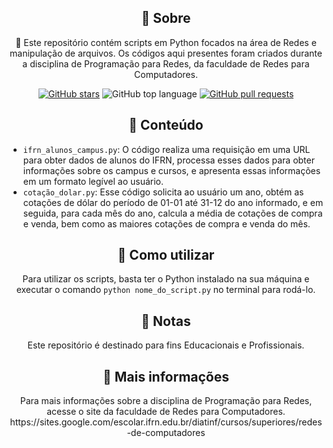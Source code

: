 <h2 align="center">📌 Sobre</h2>

<p align="center">
    🚀 Este repositório contém scripts em Python focados na área de Redes e manipulação de arquivos. Os códigos aqui presentes foram criados durante a disciplina de Programação para Redes, da faculdade de Redes para Computadores.
</p>

<p align="center">
    <a href="https://github.com/kakanetwork/Projetos.py/stargazers"><img alt="GitHub stars" 
    src="https://img.shields.io/github/stars/kakanetwork/Projetos.py?color=4d080e&style=flat-square"></a>
    <img alt="GitHub top language" src="https://img.shields.io/github/languages/top/kakanetwork/Projetos.py?color=4d080e&style=flat-square">
    <a href="https://github.com/kakanetwork/Projetos.py/pulls"><img alt="GitHub pull requests" 
    src="https://img.shields.io/github/issues-pr/kakanetwork/Projetos.py?color=4d080e&style=flat-square"></a>

</p>

<h2 align="center">📂 Conteúdo</h2>

<ul>
  <li><code>ifrn_alunos_campus.py</code>: O código realiza uma requisição em uma URL para obter dados de alunos do IFRN, processa esses dados para obter informações    sobre os campus e cursos, e apresenta essas informações em um formato legível ao usuário.</li>
  <li><code>cotação_dolar.py</code>: Esse código solicita ao usuário um ano, obtém as cotações de dólar do período de 01-01 até 31-12 do ano informado, e em seguida, para cada mês do ano, calcula a média de cotações de compra e venda, bem como as maiores cotações de compra e venda do mês.</li>
</ul>

<h2 align="center">🚀 Como utilizar</h2>

<p align="center">
    Para utilizar os scripts, basta ter o Python instalado na sua máquina e executar o comando <code>python nome_do_script.py</code> no terminal para rodá-lo.
</p>

<h2 align="center">📝 Notas</h2>

<p align="center">
    Este repositório é destinado para fins Educacionais e Profissionais.
</p>

<h2 align="center">👀 Mais informações</h2>

<p align="center">
    Para mais informações sobre a disciplina de Programação para Redes, acesse o site da faculdade de Redes para Computadores.
    https://sites.google.com/escolar.ifrn.edu.br/diatinf/cursos/superiores/redes-de-computadores
</p>

<p align="center">
  <a href="https://github.com/kakanetwork/Projetos.py/stargazers"><img alt="GitHub stars" 
  src="https://img.shields.io/github/st
